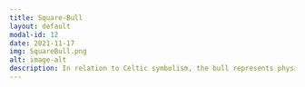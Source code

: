 ```yaml
---
title: Square-Bull
layout: default
modal-id: 12
date: 2021-11-17
img: SquareBull.png
alt: image-alt
description: In relation to Celtic symbolism, the bull represents physical strength and power.
---
```


